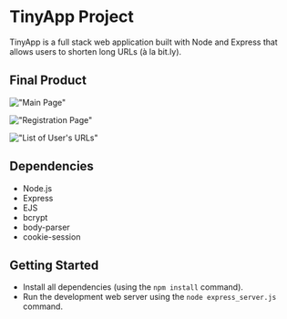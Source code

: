 # TinyApp Project

TinyApp is a full stack web application built with Node and Express that allows users to shorten long URLs (à la bit.ly).

## Final Product

!["Main Page"](#)

!["Registration Page"](#)

!["List of User's URLs"](#)

## Dependencies

- Node.js
- Express
- EJS
- bcrypt
- body-parser
- cookie-session

## Getting Started

- Install all dependencies (using the `npm install` command).
- Run the development web server using the `node express_server.js` command.
